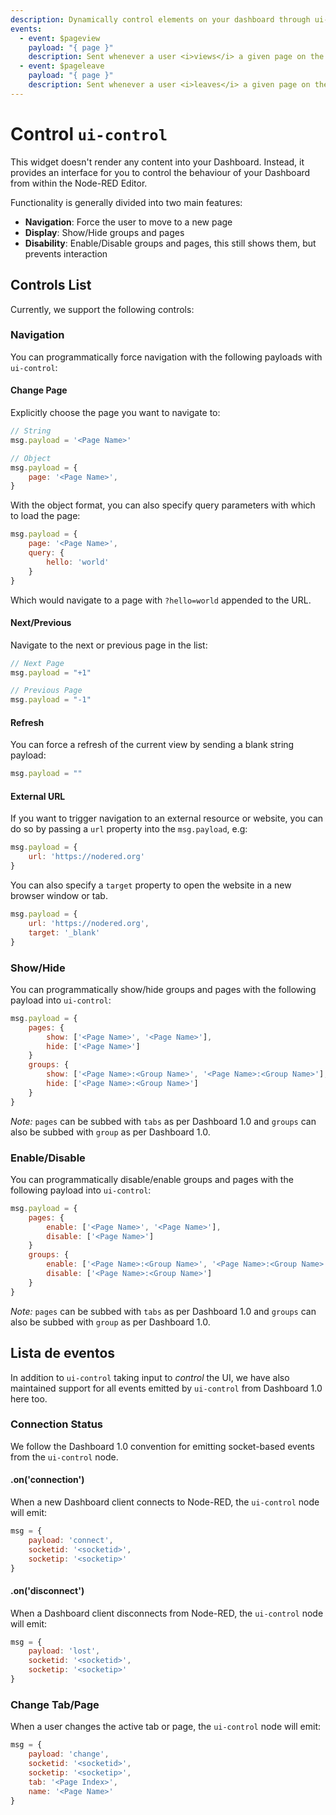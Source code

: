 ```yaml
---
description: Dynamically control elements on your dashboard through ui-control for Node-RED Dashboard 2.0.
events:
  - event: $pageview
    payload: "{ page }"
    description: Sent whenever a user <i>views</i> a given page on the Dashboard
  - event: $pageleave
    payload: "{ page }"
    description: Sent whenever a user <i>leaves</i> a given page on the Dashboard
---
```


<script setup>
    import EventsList from '../../components/EventsList.vue'
    import AddedIn from '../../components/AddedIn.vue'
</script>

# Control `ui-control` <AddedIn version="0.9.0" />

This widget doesn't render any content into your Dashboard. Instead, it provides an interface for you to control the behaviour of your Dashboard from within the Node-RED Editor.

Functionality is generally divided into two main features:

- **Navigation**: Force the user to move to a new page
- **Display**: Show/Hide groups and pages
- **Disability**: Enable/Disable groups and pages, this still shows them, but prevents interaction

## Controls List

Currently, we support the following controls:

### Navigation

You can programmatically force navigation with the following payloads with `ui-control`:

#### Change Page

Explicitly choose the page you want to navigate to:

```js
// String
msg.payload = '<Page Name>'

// Object
msg.payload = {
    page: '<Page Name>',
}
```

With the object format, you can also specify query parameters with which to load the page:

```js
msg.payload = {
    page: '<Page Name>',
    query: {
        hello: 'world'
    }
}
```

Which would navigate to a page with `?hello=world` appended to the URL.

#### Next/Previous

Navigate to the next or previous page in the list:

```js
// Next Page
msg.payload = "+1"

// Previous Page
msg.payload = "-1"
```

#### Refresh

You can force a refresh of the current view by sending a blank string payload:

```js
msg.payload = ""
```

#### External URL

If you want to trigger navigation to an external resource or website, you can do so by passing a `url` property into the `msg.payload`, e.g:

```js
msg.payload = {
    url: 'https://nodered.org'
}
```

You can also specify a `target` property to open the website in a new browser window or tab.

```js
msg.payload = {
    url: 'https://nodered.org',
    target: '_blank'
}
```

### Show/Hide

You can programmatically show/hide groups and pages with the following payload into `ui-control`:

```js
msg.payload = {
    pages: {
        show: ['<Page Name>', '<Page Name>'],
        hide: ['<Page Name>']
    }
    groups: {
        show: ['<Page Name>:<Group Name>', '<Page Name>:<Group Name>'],
        hide: ['<Page Name>:<Group Name>']
    }
}
```

_Note:_ `pages` can be subbed with `tabs` as per Dashboard 1.0 and `groups` can also be subbed with `group` as per Dashboard 1.0.

### Enable/Disable

You can programmatically disable/enable groups and pages with the following payload into `ui-control`:

```js
msg.payload = {
    pages: {
        enable: ['<Page Name>', '<Page Name>'],
        disable: ['<Page Name>']
    }
    groups: {
        enable: ['<Page Name>:<Group Name>', '<Page Name>:<Group Name>'],
        disable: ['<Page Name>:<Group Name>']
    }
}
```

_Note:_ `pages` can be subbed with `tabs` as per Dashboard 1.0 and `groups` can also be subbed with `group` as per Dashboard 1.0.

## Lista de eventos

In addition to `ui-control` taking input to _control_ the UI, we have also maintained support for all events emitted by `ui-control` from Dashboard 1.0 here too.

### Connection Status

We follow the Dashboard 1.0 convention for emitting socket-based events from the `ui-control` node.

#### .on('connection')

When a new Dashboard client connects to Node-RED, the `ui-control` node will emit:

```js
msg = {
    payload: 'connect',
    socketid: '<socketid>',
    socketip: '<socketip>'
}
```

#### .on('disconnect')

When a Dashboard client disconnects from Node-RED, the `ui-control` node will emit:

```js
msg = {
    payload: 'lost',
    socketid: '<socketid>',
    socketip: '<socketip>'
}
```

### Change Tab/Page

When a user changes the active tab or page, the `ui-control` node will emit:

```js
msg = {
    payload: 'change',
    socketid: '<socketid>',
    socketip: '<socketip>',
    tab: '<Page Index>',
    name: '<Page Name>'
}
```